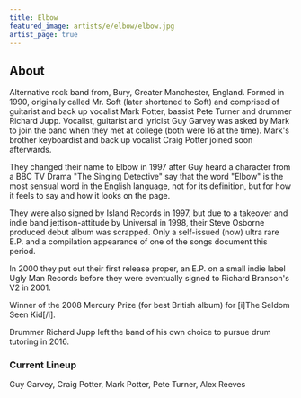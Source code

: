 ```yaml
---
title: Elbow
featured_image: artists/e/elbow/elbow.jpg
artist_page: true
---
```

## About

Alternative rock band from, Bury, Greater Manchester, England. Formed in 1990, originally called Mr. Soft (later shortened to Soft) and comprised of guitarist and back up vocalist Mark Potter, bassist Pete Turner and drummer Richard Jupp.  Vocalist, guitarist and lyricist Guy Garvey was asked by Mark to join the band when they met at college (both were 16 at the time). Mark's brother keyboardist and back up vocalist Craig Potter joined soon afterwards.

They changed their name to Elbow in 1997 after Guy heard a character from a BBC TV Drama "The Singing Detective" say that the word "Elbow" is the most sensual word in the English language, not for its definition, but for how it feels to say and how it looks on the page.

They were also signed by Island Records in 1997, but due to a takeover and indie band jettison-attitude by Universal in 1998, their Steve Osborne produced debut album was scrapped.  Only a self-issued (now) ultra rare E.P. and a compilation appearance of one of the songs document this period.

In 2000 they put out their first release proper, an E.P. on a small indie label Ugly Man Records before they were eventually signed to Richard Branson's V2 in 2001.

Winner of the 2008 Mercury Prize (for best British album) for [i]The Seldom Seen Kid[/i].

Drummer Richard Jupp left the band of his own choice to pursue drum tutoring in 2016.

### Current Lineup

Guy Garvey, Craig Potter, Mark Potter, Pete Turner, Alex Reeves

